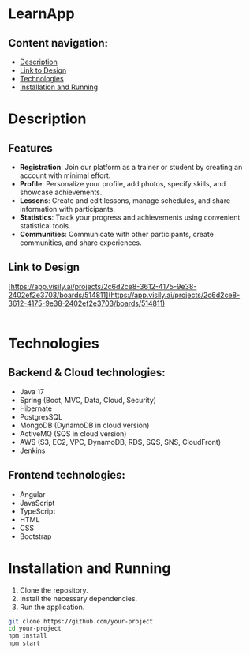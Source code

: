 # LearnApp
## Content navigation:
- [Description](#Description)
- [Link to Design](link-to-design)
- [Technologies](#technologies)
- [Installation and Running](#installation-and-running)

# Description
## Features

- **Registration**: Join our platform as a trainer or student by creating an account with minimal effort.
- **Profile**: Personalize your profile, add photos, specify skills, and showcase achievements.
- **Lessons**: Create and edit lessons, manage schedules, and share information with participants.
- **Statistics**: Track your progress and achievements using convenient statistical tools.
- **Communities**: Communicate with other participants, create communities, and share experiences.
  
## Link to Design
[https://app.visily.ai/projects/2c6d2ce8-3612-4175-9e38-2402ef2e3703/boards/514811](https://app.visily.ai/projects/2c6d2ce8-3612-4175-9e38-2402ef2e3703/boards/514811)<br><br>
# Technologies
## Backend & Cloud technologies:
- Java 17
- Spring (Boot, MVC, Data, Cloud, Security)
- Hibernate
- PostgresSQL
- MongoDB (DynamoDB in cloud version)
- ActiveMQ (SQS in cloud version)
- AWS (S3, EC2, VPC, DynamoDB, RDS, SQS, SNS, CloudFront)
- Jenkins
## Frontend technologies:
- Angular
- JavaScript
- TypeScript
- HTML
- CSS
- Bootstrap
# Installation and Running

1. Clone the repository.
2. Install the necessary dependencies.
3. Run the application.

```bash
git clone https://github.com/your-project
cd your-project
npm install
npm start
